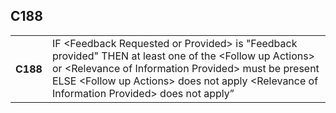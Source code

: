 ## C188
<table>
 <tr>
  <th>
   C188
  </th>
  <td>
   IF &lt;Feedback Requested or Provided&gt; is "Feedback provided"  THEN    at least one of the &lt;Follow up Actions&gt; or &lt;Relevance of     Information Provided&gt; must be present ELSE   &lt;Follow up Actions&gt;  does not apply   &lt;Relevance of Information Provided&gt; does not apply”
  </td>
 </tr>
</table>
